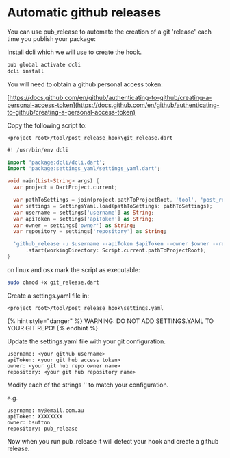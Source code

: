 # Automatic github releases

You can use pub\_release to automate the creation of a git 'release' each time you publish your package:

Install dcli which we will use to create the hook.

```bash
pub global activate dcli
dcli install
```

You will need to obtain a github personal access token:

[https://docs.github.com/en/github/authenticating-to-github/creating-a-personal-access-token](https://docs.github.com/en/github/authenticating-to-github/creating-a-personal-access-token)

Copy the following script to:

`<project root>/tool/post_release_hook\git_release.dart`

```dart
#! /usr/bin/env dcli

import 'package:dcli/dcli.dart';
import 'package:settings_yaml/settings_yaml.dart';

void main(List<String> args) {
  var project = DartProject.current;

  var pathToSettings = join(project.pathToProjectRoot, 'tool', 'post_release_hook', 'settings.yaml');
  var settings = SettingsYaml.load(pathToSettings: pathToSettings);
  var username = settings['username'] as String;
  var apiToken = settings['apiToken'] as String;
  var owner = settings['owner'] as String;
  var repository = settings['repository'] as String;

  'github_release -u $username --apiToken $apiToken --owner $owner --repository $repository'
      .start(workingDirectory: Script.current.pathToProjectRoot);
}
```

on linux and osx mark the script as executable:

```bash
sudo chmod +x git_release.dart
```

Create a settings.yaml file in:

`<project root>/tool/post_release_hook\settings.yaml`

{% hint style="danger" %}
WARNING: DO NOT ADD SETTINGS.YAML TO YOUR GIT REPO!
{% endhint %}

Update the settings.yaml file with your git configuration.

```text
username: <your github username>
apiToken: <your git hub access token>
owner: <your git hub repo owner name>
repository: <your git hub repository name>
```

Modify each of the strings '' to match your configuration.

e.g.

```text
username: my@email.com.au
apiToken: XXXXXXXX
owner: bsutton
repository: pub_release
```

Now when you run pub\_release it will detect your hook and create a github release.

